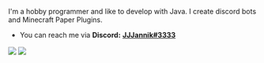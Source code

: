 I'm a hobby programmer and like to develop with Java. I create discord bots and Minecraft Paper Plugins.
  
- You can reach me via **Discord:** [**JJJannik#3333**](https://discord.com/users/661151077600722947)

<a>
  <img align="center" src="https://github-readme-stats.vercel.app/api?username=JJJannik&layout=compact&hide=stars&theme=tokyonight&show_icons=true&hide_border=true&include_all_commits=true&count_private=true" />
</a>
<a>
  <img align="center" src="https://github-readme-stats.vercel.app/api/top-langs/?username=JJJannik&layout=compact&theme=tokyonight&show_icons=true&hide_border=true&count_private=true" />
</a>
